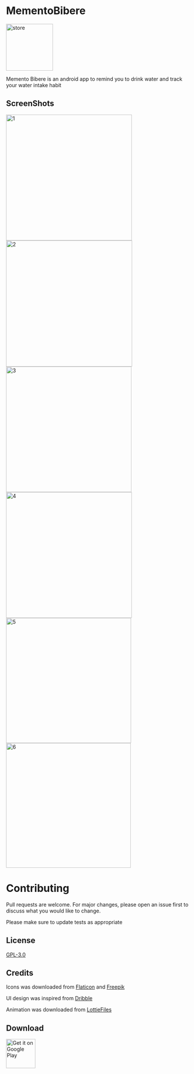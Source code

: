 # MementoBibere

<img width="128" height="128" alt="store" src="https://github.com/rMarduk87/MementoBibere/assets/30796324/79fa6d8a-3913-41ed-8486-b0c3166ed6b5">


Memento Bibere is an android app to remind you to drink water and track your water intake habit

## ScreenShots


<img width="344" alt="1" src="https://github.com/rMarduk87/MementoBibere/assets/30796324/30bf694d-d83f-4271-9dff-5e5e0413c13c">
<img width="345" alt="2" src="https://github.com/rMarduk87/MementoBibere/assets/30796324/0d3c6f93-b129-47f8-b89f-0ed82c223b03">
<img width="343" alt="3" src="https://github.com/rMarduk87/MementoBibere/assets/30796324/bd3db45a-5ea5-47e4-9474-1bba1af865ef">
<img width="344" alt="4" src="https://github.com/rMarduk87/MementoBibere/assets/30796324/65aaa0d1-3280-43dc-883f-a97523e7af19">
<img width="342" alt="5" src="https://github.com/rMarduk87/MementoBibere/assets/30796324/faf74f0d-5b44-45e3-87d8-650d4387b19e">
<img width="341" alt="6" src="https://github.com/rMarduk87/MementoBibere/assets/30796324/5d6bbbd6-a370-40dc-872d-e93fd2cd7406">

# Contributing
Pull requests are welcome. For major changes, please open an issue first to discuss what you would like to change.

Please make sure to update tests as appropriate

## License
[GPL-3.0](https://github.com/z3r0c00l-2k/AquaDroid/blob/master/LICENSE)

## Credits
Icons was downloaded from [Flaticon](https://www.flaticon.com) and [Freepik](https://www.freepik.com)

UI design was inspired from [Dribble](https://dribbble.com)

Animation was downloaded from [LottieFiles](https://lottiefiles.com)

## Download
[<img src="https://play.google.com/intl/en_us/badges/images/generic/en_badge_web_generic.png"
      alt="Get it on Google Play"
      height="80">](https://play.google.com/store/apps/details?id=rpt.tool.mementobibere)

